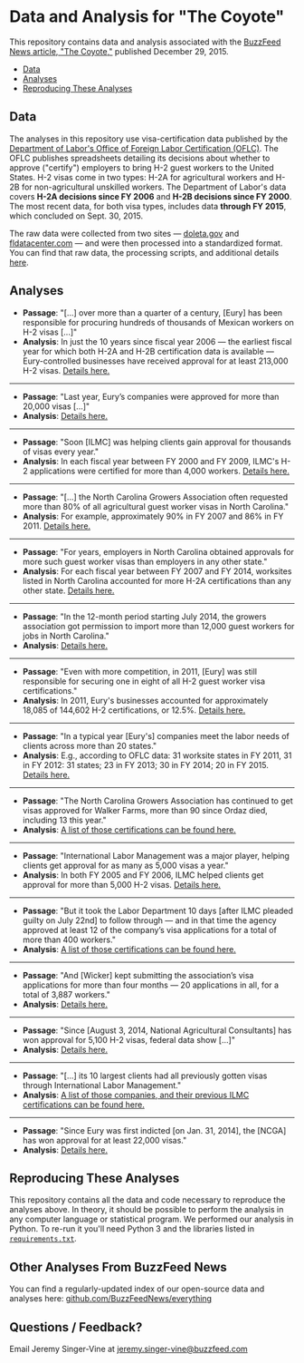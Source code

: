 # Data and Analysis for "The Coyote"

This repository contains data and analysis associated with the [BuzzFeed News article, "The Coyote,"](http://www.buzzfeed.com/kenbensinger/the-coyote) published December 29, 2015.

- [Data](#data)
- [Analyses](#analyses)
- [Reproducing These Analyses](#reproducing-these-analyses)

## Data

The analyses in this repository use visa-certification data published by the [Department of Labor's Office of Foreign Labor Certification (OFLC)](https://www.foreignlaborcert.doleta.gov/performancedata.cfm). The OFLC publishes spreadsheets detailing its decisions about whether to approve ("certify") employers to bring H-2 guest workers to the United States. H-2 visas come in two types: H-2A for agricultural workers and H-2B for non-agricultural unskilled workers. The Department of Labor's data covers __H-2A decisions since FY 2006__ and __H-2B decisions since FY 2000__. The most recent data, for both visa types, includes data  __through FY 2015__, which concluded on Sept. 30, 2015.

The raw data were collected from two sites — [doleta.gov](http://www.foreignlaborcert.doleta.gov/performancedata.cfm) and [fldatacenter.com](http://www.flcdatacenter.com/) — and were then processed into a standardized format. You can find that raw data, the processing scripts, and additional details [here](https://github.com/buzzfeednews/H-2-certification-data).

## Analyses

- __Passage__: "[...] over more than a quarter of a century, [Eury] has been responsible for procuring hundreds of thousands of Mexican workers on H-2 visas [...]"
- __Analysis__: In just the 10 years since fiscal year 2006 — the earliest fiscal year for which both H-2A and H-2B certification data is available — Eury-controlled businesses have received approval for at least 213,000 H-2 visas. [Details here.](notebooks/analysis.ipynb)

---

- __Passage__: "Last year, Eury’s companies were approved for more than 20,000 visas [...]"
- __Analysis__: [Details here.](notebooks/analysis.ipynb)

---

- __Passage__: "Soon [ILMC] was helping clients gain approval for thousands of visas every year."
- __Analysis__: In each fiscal year between FY 2000 and FY 2009, ILMC's H-2 applications were certified for more than 4,000 workers. [Details here.](notebooks/analysis.ipynb)

---

- __Passage__: "[...] the North Carolina Growers Association often requested more than 80% of all agricultural guest worker visas in North Carolina."
- __Analysis__: For example, approximately 90% in FY 2007 and 86% in FY 2011. [Details here.](notebooks/analysis.ipynb)

---

- __Passage__: "For years, employers in North Carolina obtained approvals for more such guest worker visas than employers in any other state."
- __Analysis__: For each fiscal year between FY 2007 and FY 2014, worksites listed in North Carolina accounted for more H-2A certifications than any other state. [Details here.](notebooks/analysis.ipynb)

---

- __Passage__: "In the 12-month period starting July 2014, the growers association got permission to import more than 12,000 guest workers for jobs in North Carolina."
- __Analysis__: [Details here.](notebooks/analysis.ipynb)

---

- __Passage__: "Even with more competition, in 2011, [Eury] was still responsible for securing one in eight of all H-2 guest worker visa certifications."
- __Analysis__: In 2011, Eury's businesses accounted for approximately 18,085 of 144,602 H-2 certifications, or 12.5%. [Details here.](notebooks/analysis.ipynb)

---

- __Passage__: "In a typical year [Eury's] companies meet the labor needs of clients across more than 20 states."
- __Analysis__: E.g., according to OFLC data: 31 worksite states in FY 2011, 31 in FY 2012: 31 states; 23 in FY 2013; 30 in FY 2014; 20 in FY 2015. [Details here.](notebooks/analysis.ipynb)

---

- __Passage__: "The North Carolina Growers Association has continued to get visas approved for Walker Farms, more than 90 since Ordaz died, including 13 this year."
- __Analysis__: [A list of those certifications can be found here.](notebooks/analysis.ipynb)

---

- __Passage__: "International Labor Management was a major player, helping clients get approval for as many as 5,000 visas a year."
- __Analysis__: In both FY 2005 and FY 2006, ILMC helped clients get approval for more than 5,000 H-2 visas. [Details here.](notebooks/analysis.ipynb)

---

- __Passage__: "But it took the Labor Department 10 days [after ILMC pleaded guilty on July 22nd] to follow through — and in that time the agency approved at least 12 of the company’s visa applications for a total of more than 400 workers."
- __Analysis__: [A list of those certifications can be found here.](notebooks/analysis.ipynb)

---

- __Passage__: "And [Wicker] kept submitting the association’s visa applications for more than four months — 20 applications in all, for a total of 3,887 workers."
- __Analysis__: [Details here.](notebooks/analysis.ipynb)

---

- __Passage__: "Since [August 3, 2014, National Agricultural Consultants] has won approval for 5,100 H-2 visas, federal data show [...]"
- __Analysis__: [Details here.](notebooks/analysis.ipynb)

---

- __Passage__: "[...] its 10 largest clients had all previously gotten visas through International Labor Management."
- __Analysis__: [A list of those companies, and their previous ILMC certifications can be found here.](notebooks/analysis.ipynb)

---

- __Passage__: "Since Eury was first indicted [on Jan. 31, 2014], the [NCGA] has won approval for at least 22,000 visas."
- __Analysis__: [Details here.](notebooks/analysis.ipynb)


## Reproducing These Analyses

This repository contains all the data and code necessary to reproduce the analyses above. In theory, it should be possible to perform the analysis in any computer language or statistical program. We performed our analysis in Python. To re-run it you'll need Python 3 and the libraries listed in [`requirements.txt`](requirements.txt).

## Other Analyses From BuzzFeed News

You can find a regularly-updated index of our open-source data and analyses here: [github.com/BuzzFeedNews/everything](https://github.com/BuzzFeedNews/everything)

## Questions / Feedback?

Email Jeremy Singer-Vine at jeremy.singer-vine@buzzfeed.com
